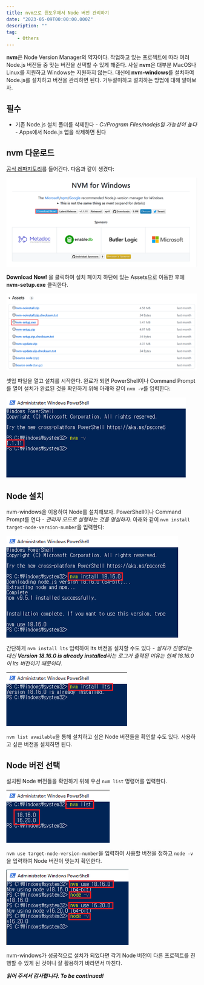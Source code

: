 ```yaml
---
title: nvm으로 윈도우에서 Node 버전 관리하기
date: "2023-05-09T00:00:00.000Z"
description: ""
tag: 
    - Others
---
```


**nvm**은 Node Version Manager의 약자이다. 작업하고 있는 프로젝트에 따라 여러 Node.js 버전들 중 맞는 버전을 선택할 수 있게 해준다. 사실 **nvm**은 대부분 MacOS나 Linux를 지원하고 Windows는 지원하지 않는다. 대신에 **nvm-windows**를 설치하여 Node.js를 설치하고 버전을 관리하면 된다. 거두절미하고 설치하는 방법에 대해 알아보자.

## 필수
- 기존 Node.js 설치 폴더를 삭제한다 - _C:/Program Files/nodejs일 가능성이 높다_ - Apps에서 Node.js 앱을 삭제하면 된다

## nvm 다운로드
[공식 레파지토리](https://github.com/coreybutler/nvm-windows)를 들어간다. 다음과 같이 생겼다:

![nvm-windows-git](../imgs/14/nvm-windows-git.png)

**Download Now!** 을 클릭하여 설치 페이지 하단에 있는 Assets으로 이동한 후에 **nvm-setup.exe** 클릭한다.

![nvm-setup-exe](../imgs/14/nvm-setup-exe.png)

셋업 파일을 열고 설치를 시작한다. 완료가 되면 PowerShell이나 Command Prompt를 열어 설치가 완료된 것을 확인하기 위해 아래와 같이 `nvm -v`를 입력한다:

![nvm-version](../imgs/14/nvm-version.png)

## Node 설치
nvm-windows을 이용하여 Node를 설치해보자. PowerShell이나 Command Prompt를 연다 - _관리자 모드로 실행하는 것을 명심하자_. 아래와 같이 `nvm install target-node-version-number`을 입력한다:

![install-node](../imgs/14/install-node.png)

간단하게 `nvm install lts` 입력하여 lts 버전을 설치할 수도 있다 - _설치가 진행되는 대신 **Version 18.16.0 is already installed**라는 로그가 출력된 이유는 현재 18.16.0이 lts 버전이기 때문이다_.

![node-install-lts](../imgs/14/node-install-lts.png)

`nvm list available`을 통해 설치하고 싶은 Node 버전들을 확인할 수도 있다. 사용하고 싶은 버전을 설치하면 된다.

## Node 버전 선택
설치된 Node 버전들을 확인하기 위해 우선 `nvm list` 명령어를 입력한다. 

![nvm-list](../imgs/14/nvm-list.png)

`nvm use target-node-version-number`을 입력하여 사용할 버전을 정하고 `node -v`을 입력하여 Node 버전이 맞는지 확인한다.

![nvm-use](../imgs/14/nvm-use.png)

nvm-windows가 성공적으로 설치가 되었다면 각기 Node 버전이 다른 프로젝트를 진행할 수 있게 된 것이니 잘 활용하기 바라면서 마친다.

_**읽어 주셔서 감사합니다. To be continued!**_